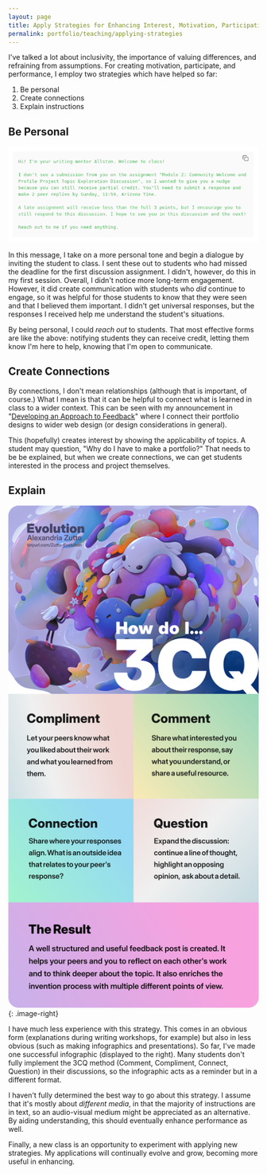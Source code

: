 ```yaml
---
layout: page
title: Apply Strategies for Enhancing Interest, Motivation, Participation, and Performance
permalink: portfolio/teaching/applying-strategies
---
```

I've talked a lot about inclusivity, the importance of valuing differences, and refraining from assumptions. For creating motivation, participate, and performance, I employ two strategies which have helped so far:

1. Be personal
2. Create connections
3. Explain instructions

## Be Personal
![screenshot of missing assignment message template](/assets/media/027.png)

In this message, I take on a more personal tone and begin a dialogue by inviting the student to class. I sent these out to students who had missed the deadline for the first discussion assignment. I didn't, however, do this in my first session. Overall, I didn't notice more long-term engagement. However, it did create communication with students who *did* continue to engage, so it was helpful for those students to know that they were seen and that I believed them important. I didn't get universal responses, but the responses I received help me understand the student's situations.

By being personal, I could *reach out* to students. That most effective forms are like the above: notifying students they can receive credit, letting them know I'm here to help, knowing that I'm open to communicate.

## Create Connections
By connections, I don't mean relationships (although that is important, of course.) What I mean is that it can be helpful to connect what is learned in class to a wider context. This can be seen with my announcement in "[Developing an Approach to Feedback](/portfolio/teaching/facilitating-feedback)" where I connect their portfolio designs to wider web design (or design considerations in general).

This (hopefully) creates interest by showing the applicability of topics. A student may question, "Why do I have to make a portfolio?" That needs to be be explained, but when we create connections, we can get students interested in the process and project themselves.

## Explain
![Infographic explaining how to use the 3CQ method](/assets/media/011.webp)
{: .image-right}

I have much less experience with this strategy. This comes in an obvious form (explanations during writing workshops, for example) but also in less obvious (such as making infographics and presentations). So far, I've made one successful infographic (displayed to the right). Many students don't fully implement the 3CQ method (Comment, Compliment, Connect, Question) in their discussions, so the infographic acts as a reminder but in a different format.

I haven't fully determined the best way to go about this strategy. I assume that it's mostly about *different media*, in that the majority of instructions are in text, so an audio-visual medium might be appreciated as an alternative. By aiding understanding, this should eventually enhance performance as well.

Finally, a new class is an opportunity to experiment with applying new strategies. My applications will continually evolve and grow, becoming more useful in enhancing.


